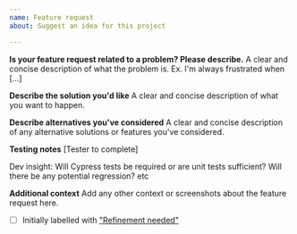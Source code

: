 ```yaml
---
name: Feature request
about: Suggest an idea for this project

---
```


**Is your feature request related to a problem? Please describe.**
A clear and concise description of what the problem is. Ex. I'm always frustrated when [...]

**Describe the solution you'd like**
A clear and concise description of what you want to happen.

**Describe alternatives you've considered**
A clear and concise description of any alternative solutions or features you've considered.

**Testing notes**
[Tester to complete]

Dev insight: Will Cypress tests be required or are unit tests sufficient? Will there be any potential regression? etc

**Additional context**
Add any other context or screenshots about the feature request here.

- [ ] Initially labelled with ["Refinement needed"](https://github.com/BBC-News/simorgh/labels/Refinement%20Needed)
